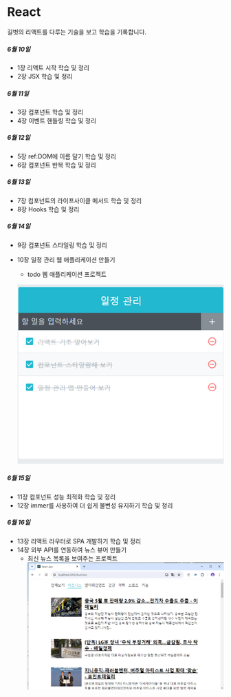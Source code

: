 # React

길벗의 리액트를 다루는 기술을 보고 학습을 기록합니다.

##### 6월 10일
- 1장 리액트 시작 학습 및 정리
- 2장 JSX 학습 및 정리

##### 6월 11일
- 3장 컴포넌트 학습 및 정리
- 4장 이벤트 핸들링 학습 및 정리

##### 6월 12일
- 5장 ref:DOM에 이름 달기 학습 및 정리
- 6장 컴포넌트 반복 학습 및 정리

##### 6월 13일
- 7장 컴포넌트의 라이프사이클 메서드 학습 및 정리
- 8장 Hooks 학습 및 정리

##### 6월 14일
- 9장 컴포넌트 스타일링 학습 및 정리
- 10장 일정 관리 웹 애플리케이션 만들기
    - todo 웹 애플리케이션 프로젝트
    
    ![alt text](./img/image.png)

##### 6월 15일
- 11장 컴포넌트 성능 최적화 학습 및 정리
- 12장 immer를 사용하여 더 쉽게 불변성 유지하기 학습 및 정리

##### 6월 16일
- 13장 리액트 라우터로 SPA 개발하기 학습 및 정리
- 14장 외부 API를 연동하여 뉴스 뷰어 만들기
    - 최신 뉴스 목록을 보여주는 프로젝트
    ![alt text](./img/news.png)